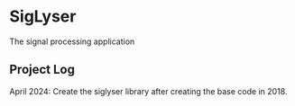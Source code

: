 # SigLyser
The signal processing application

## Project Log
April 2024:
Create the siglyser library after creating the base code in 2018.